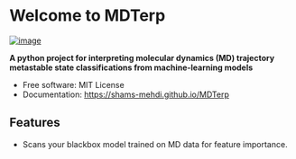# Welcome to MDTerp


[![image](https://img.shields.io/pypi/v/MDTerp.svg)](https://pypi.python.org/pypi/MDTerp)


**A python project for interpreting molecular dynamics (MD) trajectory metastable state classifications from machine-learning models**


-   Free software: MIT License
-   Documentation: <https://shams-mehdi.github.io/MDTerp>
    

## Features

-   Scans your blackbox model trained on MD data for feature importance.
